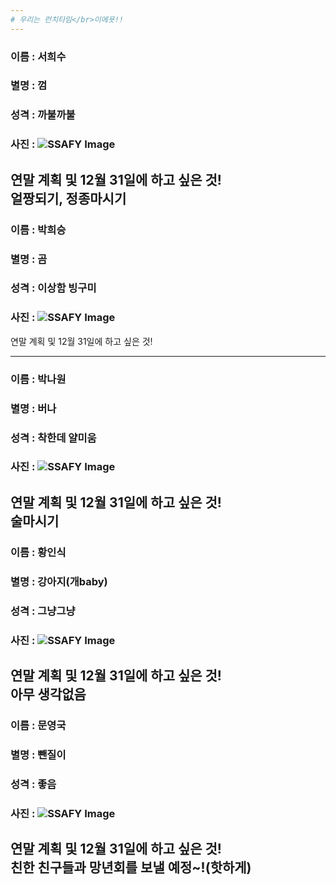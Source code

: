 ```yaml
---
# 우리는 런치타임</br>이에욧!!
---
```

### 이름 : 서희수 </br>
### 별명 : 껌</br>
### 성격 : 까불까불</br>
### 사진 : ![SSAFY Image](http://news20.busan.com/content/image/2017/11/20/20171120000353_0.jpg)</br>

연말 계획 및 12월 31일에 하고 싶은 것!</br>
얼짱되기, 정종마시기
---
### 이름 : 박희승</br>
### 별명 : 곰</br>
### 성격 : 이상함 빙구미</br>
### 사진 : ![SSAFY Image](https://scontent-icn1-1.xx.fbcdn.net/v/t31.0-8/23511457_1981050645500250_6894307636937639440_o.jpg?_nc_cat=110&_nc_ht=scontent-icn1-1.xx&oh=22e0578eeb2a03d3d562cace85b20288&oe=5CD9BFFF)</br>

연말 계획 및 12월 31일에 하고 싶은 것!</br>

---
### 이름 : 박나원</br>
### 별명 : 버나</br>
### 성격 : 착한데 얄미움</br>
### 사진 : ![SSAFY Image](https://blog.naver.com/PostList.nhn?from=postList&blogId=yud02150&currentPage=3#)</br>

연말 계획 및 12월 31일에 하고 싶은 것!</br>
술마시기
---
### 이름 : 황인식</br>
### 별명 : 강아지(개baby)</br>
### 성격 : 그냥그냥</br>
### 사진 : ![SSAFY Image](http://www.yg21.co.kr/news/photo/201807/39202_27444_5555.jpg)</br>

연말 계획 및 12월 31일에 하고 싶은 것!</br>
아무 생각없음
---
### 이름 : 문영국</br>
### 별명 : 뺀질이</br>
### 성격 : 좋음</br>
### 사진 : ![SSAFY Image]()</br>

연말 계획 및 12월 31일에 하고 싶은 것!</br>
친한 친구들과 망년회를 보낼 예정~!(핫하게)
---
